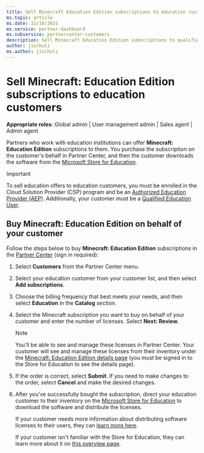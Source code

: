```yaml
---
title: Sell Minecraft Education Edition subscriptions to education customers
ms.topic: article
ms.date: 11/10/2021
ms.service: partner-dashboard
ms.subservice: partnercenter-customers
description: Sell Minecraft Education Edition subscriptions to qualified education customers who can then download them from the Microsoft Education Store.
author: jischulz
ms.author: jischulz
---
```


# Sell Minecraft: Education Edition subscriptions to education customers

**Appropriate roles**: Global admin | User management admin | Sales agent | Admin agent

Partners who work with education institutions can offer **Minecraft: Education Edition** subscriptions to them. You purchase the subscription on the customer's behalf in Partner Center, and then the customer downloads the software from the [Microsoft Store for Education](https://educationstore.microsoft.com).

> [!IMPORTANT]
>To sell education offers to education customers, you must be enrolled in the Cloud Solution Provider (CSP) program and be an [Authorized Education Provider (AEP)](https://partner.microsoft.com/explore/education). Additionally, your customer must be a [Qualified Education User](https://www.microsoftvolumelicensing.com/DocumentSearch.aspx?Mode=3&DocumentTypeId=7).

## Buy **Minecraft: Education Edition** on behalf of your customer

Follow the steps below to buy **Minecraft: Education Edition** subscriptions in the [Partner Center](https://partner.microsoft.com/dashboard/home) (sign in required):

1. Select **Customers** from the Partner Center menu.

2. Select your education customer from your customer list, and then select **Add subscriptions**.

3. Choose the billing frequency that best meets your needs, and then select **Education** in the **Catalog** section.

4. Select the Minecraft subscription you want to buy on behalf of your customer and enter the number of licenses. Select **Next: Review**.

      > [!NOTE]
      >You'll be able to see and manage these licenses in Partner Center. Your customer will see and manage these licenses from their inventory under the [Minecraft: Education Edition details page](https://educationstore.microsoft.com/store/details/minecraft-education-edition/9nblggh4r2r6) (you must be signed in to the Store for Education to see the details page).

5. If the order is correct, select **Submit**. If you need to make changes to the order, select **Cancel** and make the desired changes.

6. After you've successfully bought the subscription, direct your education customer to their inventory on the [Microsoft Store for Education](https://educationstore.microsoft.com) to download the software and distribute the licenses.

      If your customer needs more information about distributing software licenses to their users, they can [learn more here](/education/windows/school-get-minecraft#distribute-minecraft).

      If your customer isn't familiar with the Store for Education, they can learn more about it on [this overview page](/microsoft-store/windows-store-for-business-overview).
